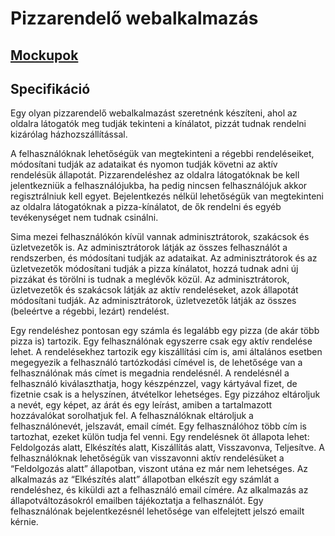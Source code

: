 # Pizzarendelő webalkalmazás

## [Mockupok](./MOCKUPS.md)

## Specifikáció

Egy olyan pizzarendelő webalkalmazást szeretnénk készíteni, ahol az oldalra látogatók meg tudják tekinteni a kínálatot, pizzát tudnak rendelni kizárólag házhozszállítással.

A felhasználóknak lehetőségük van megtekinteni a régebbi rendeléseiket, módosítani tudják az adataikat és nyomon tudják követni az aktív rendelésük állapotát. Pizzarendeléshez az oldalra látogatóknak be kell jelentkezniük a felhasználójukba, ha pedig nincsen felhasználójuk akkor regisztrálniuk kell egyet. Bejelentkezés nélkül lehetőségük van megtekinteni az oldalra látogatóknak a pizza-kínálatot, de ők rendelni és egyéb tevékenységet nem tudnak csinálni.

Sima mezei felhasználókón kívül vannak adminisztrátorok, szakácsok és üzletvezetők is. Az adminisztrátorok látják az összes felhasználót a rendszerben, és módosítani tudják az adataikat. Az adminisztrátorok és az üzletvezetők módosítani tudják a pizza kínálatot, hozzá tudnak adni új pizzákat és törölni is tudnak a meglévők közül. Az adminisztrátorok, üzletvezetők és szakácsok látják az aktív rendeléseket, azok állapotát módosítani tudják. Az adminisztrátorok, üzletvezetők látják az összes (beleértve a régebbi, lezárt) rendelést.

Egy rendeléshez pontosan egy számla és legalább egy pizza (de akár több pizza is) tartozik. Egy felhasználónak egyszerre csak egy aktív rendelése lehet. A rendelésekhez tartozik egy kiszállítási cím is, ami általános esetben megegyezik a felhasználó tartózkodási címével is, de lehetősége van a felhasználónak más címet is megadnia rendelésnél. A rendelésnél a felhasználó kiválaszthatja, hogy készpénzzel, vagy kártyával fizet, de fizetnie csak is a helyszínen, átvételkor lehetséges. Egy pizzához eltároljuk a nevét, egy képet, az árát és egy leírást, amiben a tartalmazott hozzávalókat sorolhatjuk fel. A felhasználóknak eltároljuk a felhasználónevét, jelszavát, email címét. Egy felhasználóhoz több cím is tartozhat, ezeket külön tudja fel venni. Egy rendelésnek öt állapota lehet: Feldolgozás alatt, Elkészítés alatt, Kiszállítás alatt, Visszavonva, Teljesítve. A felhasználóknak lehetőségük van visszavonni aktív rendelésüket a “Feldolgozás alatt” állapotban, viszont utána ez már nem lehetséges. Az alkalmazás az “Elkészítés alatt” állapotban elkészít egy számlát a rendeléshez, és kiküldi azt a felhasználó email címére. Az alkalmazás az állapotváltozásokról emailben tájékoztatja a felhasználót. Egy felhasználónak bejelentkezésnél lehetősége van elfelejtett jelszó emailt kérnie.

